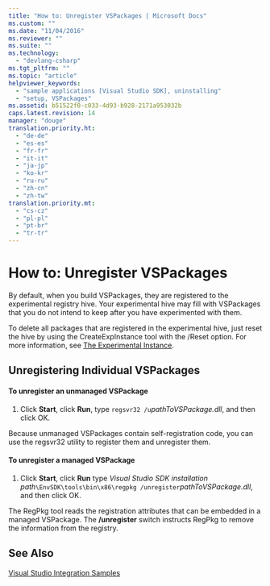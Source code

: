 ```yaml
---
title: "How to: Unregister VSPackages | Microsoft Docs"
ms.custom: ""
ms.date: "11/04/2016"
ms.reviewer: ""
ms.suite: ""
ms.technology: 
  - "devlang-csharp"
ms.tgt_pltfrm: ""
ms.topic: "article"
helpviewer_keywords: 
  - "sample applications [Visual Studio SDK], uninstalling"
  - "setup, VSPackages"
ms.assetid: b51522f0-c033-4d93-b928-2171a953032b
caps.latest.revision: 14
manager: "douge"
translation.priority.ht: 
  - "de-de"
  - "es-es"
  - "fr-fr"
  - "it-it"
  - "ja-jp"
  - "ko-kr"
  - "ru-ru"
  - "zh-cn"
  - "zh-tw"
translation.priority.mt: 
  - "cs-cz"
  - "pl-pl"
  - "pt-br"
  - "tr-tr"
---
```

# How to: Unregister VSPackages
By default, when you build VSPackages, they are registered to the experimental registry hive. Your experimental hive may fill with VSPackages that you do not intend to keep after you have experimented with them.  
  
 To delete all packages that are registered in the experimental hive, just reset the hive by using the CreateExpInstance tool with the /Reset option. For more information, see [The Experimental Instance](../extensibility/the-experimental-instance.md).  
  
## Unregistering Individual VSPackages  
  
#### To unregister an unmanaged VSPackage  
  
1.  Click **Start**, click **Run**, type `regsvr32 /u`*pathToVSPackage.dll*, and then click OK.  
  
 Because unmanaged VSPackages contain self-registration code, you can use the regsvr32 utility to register them and unregister them.  
  
#### To unregister a managed VSPackage  
  
1.  Click **Start**, click **Run** type *Visual Studio SDK installation path*`\EnvSDK\tools\bin\x86\regpkg /unregister`*pathToVSPackage.dll*, and then click OK.  
  
 The RegPkg tool reads the registration attributes that can be embedded in a managed VSPackage. The **/unregister** switch instructs RegPkg to remove the information from the registry.  
  
## See Also  
 [Visual Studio Integration Samples](http://msdn.microsoft.com/en-us/b5dbf078-3af2-4fed-a1ea-171e4ee73a43)